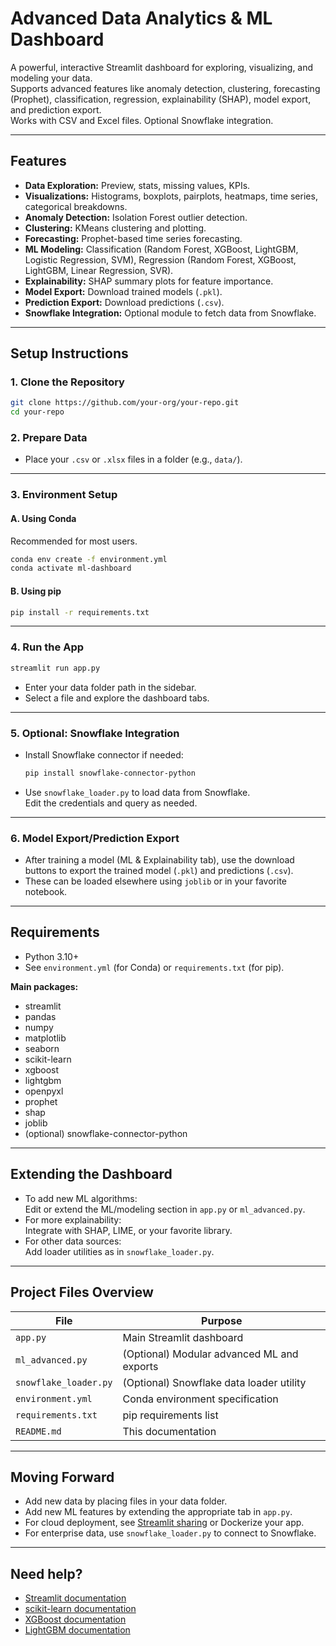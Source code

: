 # Advanced Data Analytics & ML Dashboard

A powerful, interactive Streamlit dashboard for exploring, visualizing, and modeling your data.  
Supports advanced features like anomaly detection, clustering, forecasting (Prophet), classification, regression, explainability (SHAP), model export, and prediction export.  
Works with CSV and Excel files. Optional Snowflake integration.

---

## Features

- **Data Exploration:** Preview, stats, missing values, KPIs.
- **Visualizations:** Histograms, boxplots, pairplots, heatmaps, time series, categorical breakdowns.
- **Anomaly Detection:** Isolation Forest outlier detection.
- **Clustering:** KMeans clustering and plotting.
- **Forecasting:** Prophet-based time series forecasting.
- **ML Modeling:** Classification (Random Forest, XGBoost, LightGBM, Logistic Regression, SVM), Regression (Random Forest, XGBoost, LightGBM, Linear Regression, SVR).
- **Explainability:** SHAP summary plots for feature importance.
- **Model Export:** Download trained models (`.pkl`).
- **Prediction Export:** Download predictions (`.csv`).
- **Snowflake Integration:** Optional module to fetch data from Snowflake.

---

## Setup Instructions

### 1. Clone the Repository

```bash
git clone https://github.com/your-org/your-repo.git
cd your-repo
```

### 2. Prepare Data

- Place your `.csv` or `.xlsx` files in a folder (e.g., `data/`).

---

### 3. Environment Setup

#### **A. Using Conda**

Recommended for most users.

```bash
conda env create -f environment.yml
conda activate ml-dashboard
```

#### **B. Using pip**

```bash
pip install -r requirements.txt
```

---

### 4. Run the App

```bash
streamlit run app.py
```

- Enter your data folder path in the sidebar.
- Select a file and explore the dashboard tabs.

---

### 5. Optional: Snowflake Integration

- Install Snowflake connector if needed:
  ```bash
  pip install snowflake-connector-python
  ```
- Use `snowflake_loader.py` to load data from Snowflake.  
  Edit the credentials and query as needed.

---

### 6. Model Export/Prediction Export

- After training a model (ML & Explainability tab), use the download buttons to export the trained model (`.pkl`) and predictions (`.csv`).
- These can be loaded elsewhere using `joblib` or in your favorite notebook.

---

## Requirements

- Python 3.10+
- See `environment.yml` (for Conda) or `requirements.txt` (for pip).

**Main packages:**
- streamlit
- pandas
- numpy
- matplotlib
- seaborn
- scikit-learn
- xgboost
- lightgbm
- openpyxl
- prophet
- shap
- joblib
- (optional) snowflake-connector-python

---

## Extending the Dashboard

- To add new ML algorithms:  
  Edit or extend the ML/modeling section in `app.py` or `ml_advanced.py`.
- For more explainability:  
  Integrate with SHAP, LIME, or your favorite library.
- For other data sources:  
  Add loader utilities as in `snowflake_loader.py`.

---

## Project Files Overview

| File                  | Purpose                                              |
|-----------------------|------------------------------------------------------|
| `app.py`              | Main Streamlit dashboard                             |
| `ml_advanced.py`      | (Optional) Modular advanced ML and exports           |
| `snowflake_loader.py` | (Optional) Snowflake data loader utility             |
| `environment.yml`     | Conda environment specification                      |
| `requirements.txt`    | pip requirements list                                |
| `README.md`           | This documentation                                   |

---

## Moving Forward

- Add new data by placing files in your data folder.
- Add new ML features by extending the appropriate tab in `app.py`.
- For cloud deployment, see [Streamlit sharing](https://streamlit.io/cloud) or Dockerize your app.
- For enterprise data, use `snowflake_loader.py` to connect to Snowflake.

---

## Need help?

- [Streamlit documentation](https://docs.streamlit.io/)
- [scikit-learn documentation](https://scikit-learn.org/)
- [XGBoost documentation](https://xgboost.readthedocs.io/)
- [LightGBM documentation](https://lightgbm.readthedocs.io/)
